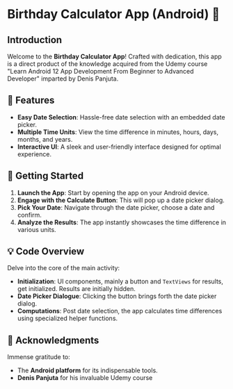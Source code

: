 # Birthday Calculator App (Android) 🎂

## Introduction

Welcome to the **Birthday Calculator App**! Crafted with dedication, this app is a direct product of the knowledge acquired from the Udemy course "Learn Android 12 App Development From Beginner to Advanced Developer" imparted by Denis Panjuta.

## 🌟 Features

- **Easy Date Selection**: Hassle-free date selection with an embedded date picker.
- **Multiple Time Units**: View the time difference in minutes, hours, days, months, and years.
- **Interactive UI**: A sleek and user-friendly interface designed for optimal experience.

## 🚀 Getting Started

1. **Launch the App**: Start by opening the app on your Android device.
2. **Engage with the Calculate Button**: This will pop up a date picker dialog.
3. **Pick Your Date**: Navigate through the date picker, choose a date and confirm.
4. **Analyze the Results**: The app instantly showcases the time difference in various units.

## 💡 Code Overview

Delve into the core of the main activity:

- **Initialization**: UI components, mainly a button and `TextViews` for results, get initialized. Results are initially hidden.
- **Date Picker Dialogue**: Clicking the button brings forth the date picker dialog.
- **Computations**: Post date selection, the app calculates time differences using specialized helper functions.


## 🙏 Acknowledgments

Immense gratitude to:
- The **Android platform** for its indispensable tools.
- **Denis Panjuta** for his invaluable Udemy course

